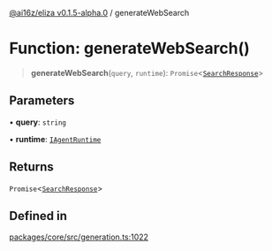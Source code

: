 [@ai16z/eliza v0.1.5-alpha.0](../index.md) / generateWebSearch

# Function: generateWebSearch()

> **generateWebSearch**(`query`, `runtime`): `Promise`\<[`SearchResponse`](../type-aliases/SearchResponse.md)\>

## Parameters

• **query**: `string`

• **runtime**: [`IAgentRuntime`](../interfaces/IAgentRuntime.md)

## Returns

`Promise`\<[`SearchResponse`](../type-aliases/SearchResponse.md)\>

## Defined in

[packages/core/src/generation.ts:1022](https://github.com/ai16z/eliza/blob/main/packages/core/src/generation.ts#L1022)
